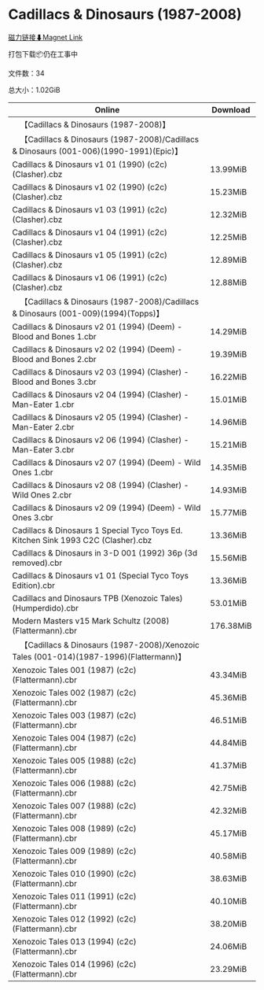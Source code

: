 # Cadillacs & Dinosaurs (1987-2008)

[磁力链接⬇Magnet Link](magnet:?xt=urn:btih:26fd329c46defde185ac253cf7ba46e98c168a39&dn=Cadillacs%20%26%20Dinosaurs%20%281987-2008%29)

打包下载📦仍在工事中

文件数：34

总大小：1.02GiB

Online | Download
--- | ---
&emsp;【Cadillacs & Dinosaurs (1987-2008)】 | 
&emsp;【Cadillacs & Dinosaurs (1987-2008)/Cadillacs & Dinosaurs (001-006)(1990-1991)(Epic)】 | 
Cadillacs & Dinosaurs v1 01 (1990) (c2c) (Clasher).cbz | 13.99MiB
Cadillacs & Dinosaurs v1 02 (1990) (c2c) (Clasher).cbz | 15.23MiB
Cadillacs & Dinosaurs v1 03 (1991) (c2c) (Clasher).cbz | 12.32MiB
Cadillacs & Dinosaurs v1 04 (1991) (c2c) (Clasher).cbz | 12.25MiB
Cadillacs & Dinosaurs v1 05 (1991) (c2c) (Clasher).cbz | 12.89MiB
Cadillacs & Dinosaurs v1 06 (1991) (c2c) (Clasher).cbz | 12.88MiB
&emsp;【Cadillacs & Dinosaurs (1987-2008)/Cadillacs & Dinosaurs (001-009)(1994)(Topps)】 | 
Cadillacs & Dinosaurs v2 01 (1994) (Deem) - Blood and Bones 1.cbr | 14.29MiB
Cadillacs & Dinosaurs v2 02 (1994) (Deem) - Blood and Bones 2.cbr | 19.39MiB
Cadillacs & Dinosaurs v2 03 (1994) (Clasher) - Blood and Bones 3.cbr | 16.22MiB
Cadillacs & Dinosaurs v2 04 (1994) (Clasher) - Man-Eater 1.cbr | 15.01MiB
Cadillacs & Dinosaurs v2 05 (1994) (Clasher) - Man-Eater 2.cbr | 14.96MiB
Cadillacs & Dinosaurs v2 06 (1994) (Clasher) - Man-Eater 3.cbr | 15.21MiB
Cadillacs & Dinosaurs v2 07 (1994) (Deem) - Wild Ones 1.cbr | 14.35MiB
Cadillacs & Dinosaurs v2 08 (1994) (Clasher) - Wild Ones 2.cbr | 14.93MiB
Cadillacs & Dinosaurs v2 09 (1994) (Deem) - Wild Ones 3.cbr | 15.77MiB
Cadillacs & Dinosaurs 1 Special Tyco Toys Ed. Kitchen Sink 1993 C2C (Clasher).cbz | 13.36MiB
Cadillacs & Dinosaurs in 3-D 001 (1992) 36p (3d removed).cbr | 15.56MiB
Cadillacs & Dinosaurs v1 01 (Special Tyco Toys Edition).cbr | 13.36MiB
Cadillacs and Dinosaurs TPB (Xenozoic Tales) (Humperdido).cbr | 53.01MiB
Modern Masters v15 Mark Schultz (2008) (Flattermann).cbr | 176.38MiB
&emsp;【Cadillacs & Dinosaurs (1987-2008)/Xenozoic Tales (001-014)(1987-1996)(Flattermann)】 | 
Xenozoic Tales 001 (1987) (c2c) (Flattermann).cbr | 43.34MiB
Xenozoic Tales 002 (1987) (c2c) (Flattermann).cbr | 45.36MiB
Xenozoic Tales 003 (1987) (c2c) (Flattermann).cbr | 46.51MiB
Xenozoic Tales 004 (1987) (c2c) (Flattermann).cbr | 44.84MiB
Xenozoic Tales 005 (1988) (c2c) (Flattermann).cbr | 41.37MiB
Xenozoic Tales 006 (1988) (c2c) (Flattermann).cbr | 42.75MiB
Xenozoic Tales 007 (1988) (c2c) (Flattermann).cbr | 42.32MiB
Xenozoic Tales 008 (1989) (c2c) (Flattermann).cbr | 45.17MiB
Xenozoic Tales 009 (1989) (c2c) (Flattermann).cbr | 40.58MiB
Xenozoic Tales 010 (1990) (c2c) (Flattermann).cbr | 38.63MiB
Xenozoic Tales 011 (1991) (c2c) (Flattermann).cbr | 40.10MiB
Xenozoic Tales 012 (1992) (c2c) (Flattermann).cbr | 38.20MiB
Xenozoic Tales 013 (1994) (c2c) (Flattermann).cbr | 24.06MiB
Xenozoic Tales 014 (1996) (c2c) (Flattermann).cbr | 23.29MiB
